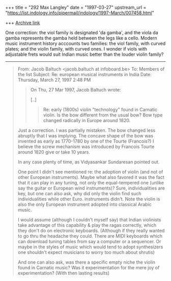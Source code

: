 +++
title = "292 Max Langley"
date = "1997-03-27"
upstream_url = "https://list.indology.info/pipermail/indology/1997-March/007458.html"

+++
[Archive link](https://list.indology.info/pipermail/indology/1997-March/007458.html)

One correction: the viol family is designated 'da gamba', and the viola da
gamba represents the gamba held between the legs like a cello. Modern
music instrument history acccounts two families: the viol family, with
curved plates; and the violin family, with curved ones. I wonder if viols
with adjustable frets would suit Indian music better than the louder
violin family? 

----------
> From: Jacob Baltuch <jacob.baltuch at infoboard.be>
> To: Members of the list <indology at liverpool.ac.uk>
> Subject: Re: european musical instruments in India
> Date: Thursday, March 27, 1997 2:48 PM
> 
> >On Thu, 27 Mar 1997, Jacob Baltuch wrote:
> >
> >[..]
> >
> >>
> >> Re: early (1800s) violin "technology" found in Carnatic violin. Is
the
> >> bow different from the usual bow? Bow type changed radically in
Europe
> >> around 1820.
> 
> Just a correction. I was partially mistaken. The bow changed less
> abruptly that I was implying. The concave shape of the bow was invented
> as early as 1770-1780 by one of the Tourte (Francois?) I believe the
screw
> mechanism was introduced by Francois Tourte around 1820 give or take 10
years.
> 
> In any case plenty of time, as Vidyasankar Sundaresan pointed out.
> 
> One point I didn't see mentioned re: the adoption of violin (and not
> of other European instruments). Maybe what also favored it was the
> fact that it can play in any tuning, not only the equal-tempered one
> (unlike say the guitar or European wind instruments)? Sure,
individualities
> are key, but one can also ask, why did only the violin find such
> individualities while other Euro. instruments didn't. Note the violin is
> also the only European instrument adopted into classical Arabic music.
> 
> I would assume (although I couldn't myself say) that Indian violinists
> take advantage of this capability & play the ragas correctly, which they
> don't do on electronic keyboards. (Although if they really wanted to go
> thru the headache they could. There are MIDI keyboards which can
download
> tuning tables from say a computer or a sequencer. Or maybe in the styles
> of music which would tend to adopt synthesizers one shouldn't expect
> musicians to worry too much about shrutis)
> 
> And one can also ask, was there a specific empty niche the violin found
in
> Carnatic music? Was it experimentation for the mere joy of
experimentation?
> (With then lasting results)
> 
> 
> 
> 
> 
> 
> 




